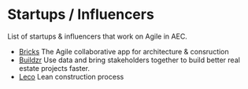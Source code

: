 # Startups / Influencers

List of startups & influencers that work on Agile in AEC. 

* [Bricks](https://www.bricksapp.io/) The Agile collaborative app for architecture & consruction
* [Buildzr](https://www.buildrz.io/index-en.html) Use data and bring stakeholders together to build better real estate projects faster.
* [Leco](https://leco.pro) Lean construction process 

